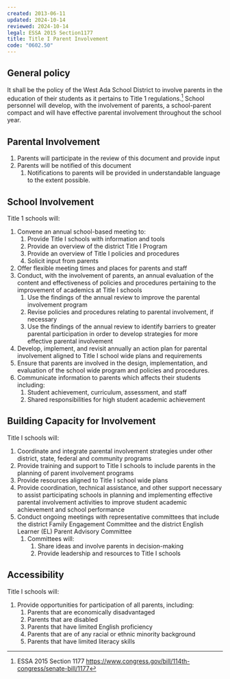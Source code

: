 ```yaml
---
created: 2013-06-11
updated: 2024-10-14
reviewed: 2024-10-14
legal: ESSA 2015 Section1177
title: Title I Parent Involvement
code: "0602.50"
---
```


## General policy

It shall be the policy of the West Ada School District to involve parents in the education of their students as it pertains to Title 1 regulations.[^1] School personnel will develop, with the involvement of parents, a school-parent compact and will have effective parental involvement throughout the school year.

## Parental Involvement

1.  Parents will participate in the review of this document and provide input
1.  Parents will be notified of this document
    1. Notifications to parents will be provided in understandable language to the extent possible.

## School Involvement

Title 1 schools will:

1. Convene an annual school-based meeting to:
    1. Provide Title I schools with information and tools
    1. Provide an overview of the district Title I Program
    1. Provide an overview of Title I policies and procedures
    1. Solicit input from parents
1. Offer flexible meeting times and places for parents and staff
1. Conduct, with the involvement of parents, an annual evaluation of the content and effectiveness of policies and procedures pertaining to the improvement of academics at Title I schools
    1. Use the findings of the annual review to improve the parental involvement program
    1. Revise policies and procedures relating to parental involvement, if necessary
    1. Use the findings of the annual review to identify barriers to greater parental participation in order to develop strategies for more effective parental involvement
1. Develop, implement, and revisit annually an action plan for parental involvement aligned to Title I school wide plans and requirements
1. Ensure that parents are involved in the design, implementation, and evaluation of the school wide program and policies and procedures.
1. Communicate information to parents which affects their students including:
    1. Student achievement, curriculum, assessment, and staff
    1. Shared responsibilities for high student academic achievement

## Building Capacity for Involvement

Title I schools will:

1. Coordinate and integrate parental involvement strategies under other district, state, federal and community programs
1. Provide training and support to Title I schools to include parents in the planning of parent involvement programs
1. Provide resources aligned to Title I school wide plans
1. Provide coordination, technical assistance, and other support necessary to assist participating schools in planning and implementing effective parental involvement activities to improve student academic achievement and school performance
1. Conduct ongoing meetings with representative committees that include the district Family Engagement
Committee and the district English Learner (EL) Parent Advisory Committee
    1. Committees will:
        1. Share ideas and involve parents in decision-making
        1. Provide leadership and resources to Title I schools

## Accessibility

Title I schools will:

1. Provide opportunities for participation of all parents, including:
    1. Parents that are economically disadvantaged
    1. Parents that are disabled
    1. Parents that have limited English proficiency
    1. Parents that are of any racial or ethnic minority background
    1. Parents that have limited literacy skills

[^1]: ESSA 2015 Section 1177 https://www.congress.gov/bill/114th-congress/senate-bill/1177
